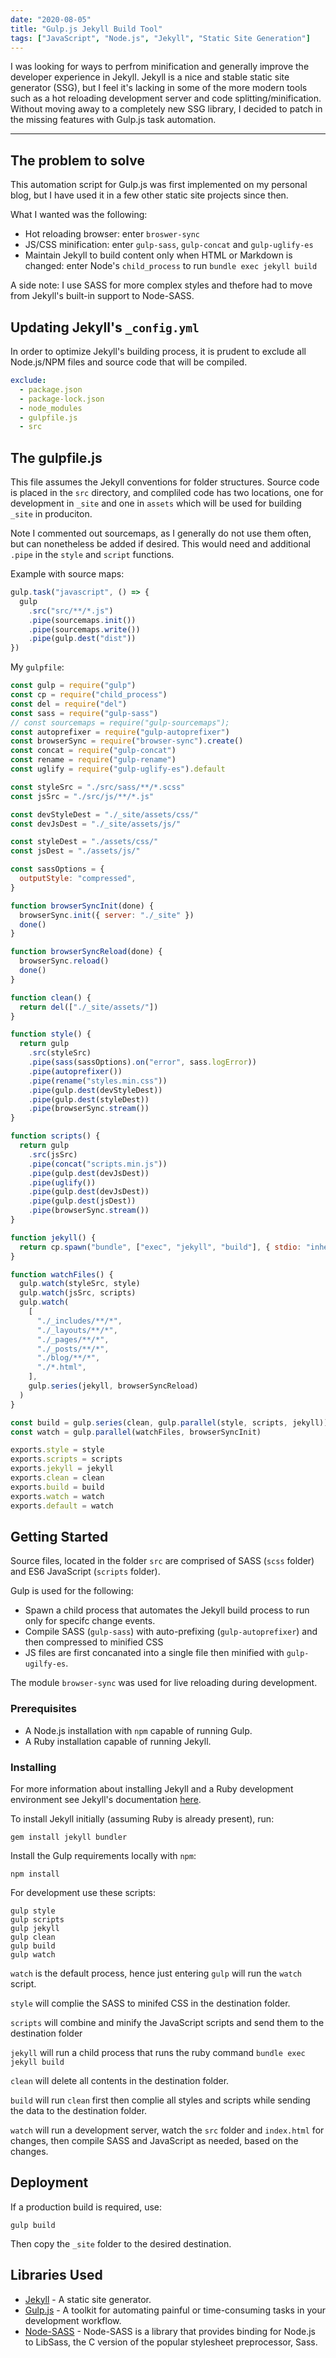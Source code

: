 ```yaml
---
date: "2020-08-05"
title: "Gulp.js Jekyll Build Tool"
tags: ["JavaScript", "Node.js", "Jekyll", "Static Site Generation"]
---
```


I was looking for ways to perfrom minification and generally improve the developer experience in Jekyll. Jekyll is a nice and stable static site generator (SSG), but I feel it's lacking in some of the more modern tools such as a hot reloading development server and code splitting/minification. Without moving away to a completely new SSG library, I decided to patch in the missing features with Gulp.js task automation.

---

## The problem to solve

This automation script for Gulp.js was first implemented on my personal blog, but I have used it in a few other static site projects since then.

What I wanted was the following:

- Hot reloading browser: enter `broswer-sync`
- JS/CSS minification: enter `gulp-sass`, `gulp-concat` and `gulp-uglify-es`
- Maintain Jekyll to build content only when HTML or Markdown is changed: enter Node's `child_process` to run `bundle exec jekyll build`

A side note: I use SASS for more complex styles and thefore had to move from Jekyll's built-in support to Node-SASS.

## Updating Jekyll's `_config.yml`

In order to optimize Jekyll's building process, it is prudent to exclude all Node.js/NPM files and source code that will be compiled.

```yml
exclude:
  - package.json
  - package-lock.json
  - node_modules
  - gulpfile.js
  - src
```

## The gulpfile.js

This file assumes the Jekyll conventions for folder structures. Source code is placed in the `src` directory, and compliled code has two locations, one for development in `_site` and one in `assets` which will be used for building `_site` in produciton.

Note I commented out sourcemaps, as I generally do not use them often, but can nonetheless be added if desired. This would need and additional `.pipe` in the `style` and `script` functions.

Example with source maps:

```js
gulp.task("javascript", () => {
  gulp
    .src("src/**/*.js")
    .pipe(sourcemaps.init())
    .pipe(sourcemaps.write())
    .pipe(gulp.dest("dist"))
})
```

My `gulpfile`:

```js
const gulp = require("gulp")
const cp = require("child_process")
const del = require("del")
const sass = require("gulp-sass")
// const sourcemaps = require("gulp-sourcemaps");
const autoprefixer = require("gulp-autoprefixer")
const browserSync = require("browser-sync").create()
const concat = require("gulp-concat")
const rename = require("gulp-rename")
const uglify = require("gulp-uglify-es").default

const styleSrc = "./src/sass/**/*.scss"
const jsSrc = "./src/js/**/*.js"

const devStyleDest = "./_site/assets/css/"
const devJsDest = "./_site/assets/js/"

const styleDest = "./assets/css/"
const jsDest = "./assets/js/"

const sassOptions = {
  outputStyle: "compressed",
}

function browserSyncInit(done) {
  browserSync.init({ server: "./_site" })
  done()
}

function browserSyncReload(done) {
  browserSync.reload()
  done()
}

function clean() {
  return del(["./_site/assets/"])
}

function style() {
  return gulp
    .src(styleSrc)
    .pipe(sass(sassOptions).on("error", sass.logError))
    .pipe(autoprefixer())
    .pipe(rename("styles.min.css"))
    .pipe(gulp.dest(devStyleDest))
    .pipe(gulp.dest(styleDest))
    .pipe(browserSync.stream())
}

function scripts() {
  return gulp
    .src(jsSrc)
    .pipe(concat("scripts.min.js"))
    .pipe(gulp.dest(devJsDest))
    .pipe(uglify())
    .pipe(gulp.dest(devJsDest))
    .pipe(gulp.dest(jsDest))
    .pipe(browserSync.stream())
}

function jekyll() {
  return cp.spawn("bundle", ["exec", "jekyll", "build"], { stdio: "inherit" })
}

function watchFiles() {
  gulp.watch(styleSrc, style)
  gulp.watch(jsSrc, scripts)
  gulp.watch(
    [
      "./_includes/**/*",
      "./_layouts/**/*",
      "./_pages/**/*",
      "./_posts/**/*",
      "./blog/**/*",
      "./*.html",
    ],
    gulp.series(jekyll, browserSyncReload)
  )
}

const build = gulp.series(clean, gulp.parallel(style, scripts, jekyll))
const watch = gulp.parallel(watchFiles, browserSyncInit)

exports.style = style
exports.scripts = scripts
exports.jekyll = jekyll
exports.clean = clean
exports.build = build
exports.watch = watch
exports.default = watch
```

## Getting Started

Source files, located in the folder `src` are comprised of SASS (`scss` folder) and ES6 JavaScript (`scripts` folder).

Gulp is used for the following:

- Spawn a child process that automates the Jekyll build process to run only for specifc change events.
- Compile SASS (`gulp-sass`) with auto-prefixing (`gulp-autoprefixer`) and then compressed to minified CSS
- JS files are first concanated into a single file then minified with `gulp-ugilfy-es`.

The module `browser-sync` was used for live reloading during development.

### Prerequisites

- A Node.js installation with `npm` capable of running Gulp.
- A Ruby installation capable of running Jekyll.

### Installing

For more information about installing Jekyll and a Ruby development environment see Jekyll's documentation [here](https://jekyllrb.com/docs/installation/).

To install Jekyll initially (assuming Ruby is already present), run:

```shell
gem install jekyll bundler
```

Install the Gulp requirements locally with `npm`:

```shell
npm install
```

For development use these scripts:

```shell
gulp style
gulp scripts
gulp jekyll
gulp clean
gulp build
gulp watch
```

`watch` is the default process, hence just entering `gulp` will run the `watch` script.

`style` will complie the SASS to minifed CSS in the destination folder.

`scripts` will combine and minify the JavaScript scripts and send them to the destination folder

`jekyll` will run a child process that runs the ruby command `bundle exec jekyll build`

`clean` will delete all contents in the destination folder.

`build` will run `clean` first then complie all styles and scripts while sending the data to the destination folder.

`watch` will run a development server, watch the `src` folder and `index.html` for changes, then compile SASS and JavaScript as needed, based on the changes.

## Deployment

If a production build is required, use:

```shell
gulp build
```

Then copy the `_site` folder to the desired destination.

## Libraries Used

- [Jekyll](https://jekyllrb.com/) - A static site generator.
- [Gulp.js](https://gulpjs.com/) - A toolkit for automating painful or time-consuming tasks in your development workflow.
- [Node-SASS](https://github.com/sass/node-sass) - Node-SASS is a library that provides binding for Node.js to LibSass, the C version of the popular stylesheet preprocessor, Sass.
